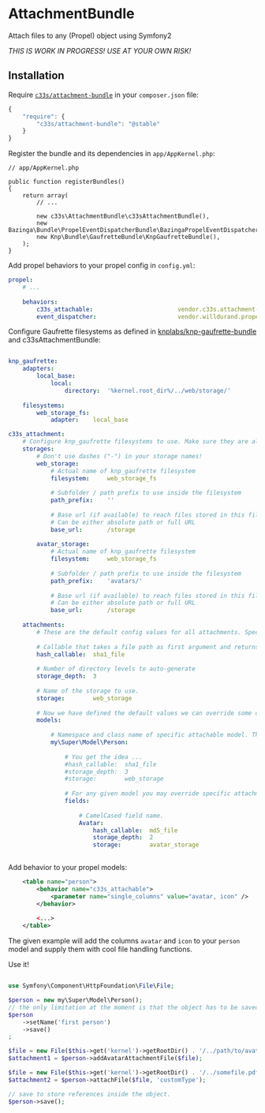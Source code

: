AttachmentBundle
================

Attach files to any (Propel) object using Symfony2

*THIS IS WORK IN PROGRESS! USE AT YOUR OWN RISK!*

Installation
------------

Require [`c33s/attachment-bundle`](https://packagist.org/packages/c33s/attachment-bundle)
in your `composer.json` file:


```js
{
    "require": {
        "c33s/attachment-bundle": "@stable"
    }
}
```

Register the bundle and its dependencies in `app/AppKernel.php`:

    // app/AppKernel.php

    public function registerBundles()
    {
        return array(
            // ...

            new c33s\AttachmentBundle\c33sAttachmentBundle(),
            new Bazinga\Bundle\PropelEventDispatcherBundle\BazingaPropelEventDispatcherBundle(),
            new Knp\Bundle\GaufretteBundle\KnpGaufretteBundle(),
        );
    }

Add propel behaviors to your propel config in `config.yml`:

```yml
propel:
    # ...
    
    behaviors:
        c33s_attachable:                        vendor.c33s.attachment-bundle.c33s.AttachmentBundle.Behavior.C33sPropelBehaviorAttachable
        event_dispatcher:                       vendor.willdurand.propel-eventdispatcher-behavior.src.EventDispatcherBehavior

```

Configure Gaufrette filesystems as defined in [knplabs/knp-gaufrette-bundle](https://github.com/KnpLabs/KnpGaufretteBundle) and c33sAttachmentBundle:

```yml

knp_gaufrette:
    adapters:
        local_base:
            local:
                directory:  '%kernel.root_dir%/../web/storage/'
                
    filesystems:
        web_storage_fs:
            adapter:    local_base

c33s_attachment:
    # Configure knp_gaufrette filesystems to use. Make sure they are also defined in the knp_gaufrette config section.
    storages:
        # Don't use dashes ("-") in your storage names!
        web_storage:
            # Actual name of knp_gaufrette filesystem
            filesystem:     web_storage_fs
            
            # Subfolder / path prefix to use inside the filesystem
            path_prefix:    '' 
            
            # Base url (if available) to reach files stored in this filesystem
            # Can be either absolute path or full URL
            base_url:       /storage
            
        avatar_storage:
            # Actual name of knp_gaufrette filesystem
            filesystem:     web_storage_fs
            
            # Subfolder / path prefix to use inside the filesystem
            path_prefix:    'avatars/'
            
            # Base url (if available) to reach files stored in this filesystem
            # Can be either absolute path or full URL
            base_url:       /storage
            
    attachments:
        # These are the default config values for all attachments. Specific values follow in the sub sections.
        
        # Callable that takes a file path as first argument and returns a hash. Can be a function name or a static class call like ['MyHashClass', 'myMethod']
        hash_callable:  sha1_file
        
        # Number of directory levels to auto-generate
        storage_depth:  3
        
        # Name of the storage to use.
        storage:        web_storage
        
        # Now we have defined the default values we can override some of them as needed
        models:
            
            # Namespace and class name of specific attachable model. This should match the return value of the model's getAttachableClassName() method. 
            my\Super\Model\Person:
                
                # You get the idea ...
                #hash_callable:  sha1_file
                #storage_depth:  3
                #storage:        web_storage
                
                # For any given model you may override specific attachment fields you are using
                fields:
                    
                    # CamelCased field name.
                    Avatar:
                        hash_callable:  md5_file
                        storage_depth:  2
                        storage:        avatar_storage
            
```

Add behavior to your propel models:

```xml
    <table name="person">
        <behavior name="c33s_attachable">
            <parameter name="single_columns" value="avatar, icon" />
        </behavior>
        
        <...>
    </table>
```

The given example will add the columns `avatar` and `icon` to your `person` model and supply them with cool
file handling functions.

Use it!

```php

use Symfony\Component\HttpFoundation\File\File;

$person = new my\Super\Model\Person();
// the only limitation at the moment is that the object has to be saved before attaching any files to make the soft relation work
$person
    ->setName('first person')
    ->save()
;

$file = new File($this->get('kernel')->getRootDir() . '/../path/to/avatar.png');
$attachment1 = $person->addAvatarAttachmentFile($file);

$file = new File($this->get('kernel')->getRootDir() . '/../somefile.pdf');
$attachment2 = $person->attachFile($file, 'customType');

// save to store references inside the object.
$person->save();

```
